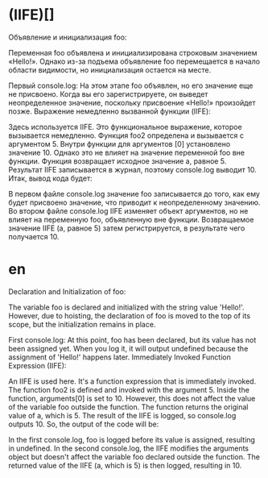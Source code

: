 (IIFE)[]
===


Объявление и инициализация foo:

Переменная foo объявлена и инициализирована строковым значением «Hello!».
Однако из-за подъема объявление foo перемещается в начало области видимости, но инициализация остается на месте.

Первый console.log:
На этом этапе foo объявлен, но его значение еще не присвоено. Когда вы его зарегистрируете, он выведет неопределенное значение, поскольку присвоение «Hello!» произойдет позже.
Выражение немедленно вызванной функции (IIFE):

Здесь используется IIFE. Это функциональное выражение, которое вызывается немедленно.
Функция foo2 определена и вызывается с аргументом 5.
Внутри функции для аргументов [0] установлено значение 10. Однако это не влияет на значение переменной foo вне функции.
Функция возвращает исходное значение a, равное 5.
Результат IIFE записывается в журнал, поэтому console.log выводит 10.
Итак, вывод кода будет:

В первом файле console.log значение foo записывается до того, как ему будет присвоено значение, что приводит к неопределенному значению. Во втором файле console.log IIFE изменяет объект аргументов, но не влияет на переменную foo, объявленную вне функции. Возвращаемое значение IIFE (a, равное 5) затем регистрируется, в результате чего получается 10.

en
===


Declaration and Initialization of foo:

The variable foo is declared and initialized with the string value 'Hello!'.
However, due to hoisting, the declaration of foo is moved to the top of its scope, but the initialization remains in place.

First console.log:
At this point, foo has been declared, but its value has not been assigned yet. When you log it, it will output undefined because the assignment of 'Hello!' happens later.
Immediately Invoked Function Expression (IIFE):

An IIFE is used here. It's a function expression that is immediately invoked.
The function foo2 is defined and invoked with the argument 5.
Inside the function, arguments[0] is set to 10. However, this does not affect the value of the variable foo outside the function.
The function returns the original value of a, which is 5.
The result of the IIFE is logged, so console.log outputs 10.
So, the output of the code will be:

In the first console.log, foo is logged before its value is assigned, resulting in undefined. In the second console.log, the IIFE modifies the arguments object but doesn't affect the variable foo declared outside the function. The returned value of the IIFE (a, which is 5) is then logged, resulting in 10.